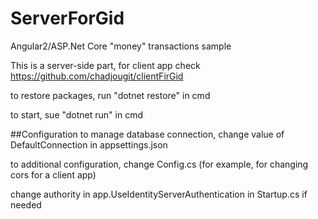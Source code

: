 # ServerForGid
Angular2/ASP.Net Core "money" transactions sample

This is a server-side part, for client app check https://github.com/chadjougit/clientFirGid

to restore packages, run "dotnet restore" in cmd

to start, sue "dotnet run" in cmd

##Configuration
to manage database connection, change value of DefaultConnection in appsettings.json

to additional configuration, change Config.cs (for example, for changing cors for a client app)

change  authority in app.UseIdentityServerAuthentication in Startup.cs if needed 
